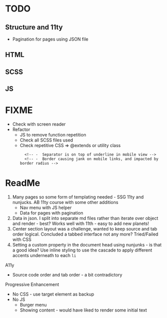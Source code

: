 # TODO

## Structure and 11ty

-  Pagination for pages using JSON file
   <!-- - From front matter -->
   <!-- - Create planet collection -->

## HTML

<!-- -  Try refactoring button list to dl/dt/dd -->

## SCSS

   <!-- -  Add psudeo element after source -->
   <!-- -  Make nav bottom border span entire screen width -->
   <!-- -  Buttons at multiple viewports -->
   <!-- -  Work on navigation layout -->
   <!-- -  Adjust breakpoints to avoid wrapping in tablets? -->
   <!-- -  Text wrapping on bottom flex -->
   <!-- -  How to have link accent pick up custom property -->
   <!-- -  Add in some transition smoothing -->

## JS

<!-- -  Add comments to focusable/Burger menu, and check in compiled -->
   <!-- -  Deal with additional images -->
   <!-- -  Sort structure and order in JS files -->
 <!-- -  Expanded menu content, size positioning -->
 <!-- -  Alignment of icon -->
 <!-- Inits -->
 <!-- -  Set all hidden text with JS - content and sources -->
 <!-- -  Show first item in each array and add active class to button -->
 <!-- -  Change link to a role of button? -->

# FIXME

<!-- -  Body is now larger than 100vh - change geology to relative and adjust? -->

<!-- -  Source looks bad if JS fails -->
<!-- -  CSS show last .content if previous:not(target) -->

-  Check with screen reader
-  Refactor
   -  JS to remove function repetition
   -  Check all SCSS files used
   -  Check repetitive CSS => @extends or utility class
      <!-- -  Double check style in head - is this the best place? Or Lower?? -->
            <!-- -  Separator is on top of underline in mobile view -->
            <!-- -  Border causing jank on mobile links, and impacted by border radius -->

# ReadMe

1. Many pages so some form of templating needed - SSG 11ty and nunjucks. AB 11ty course with some other additions
   -  Nav menu with JS helper
   -  Data for pages with pagination
2. Data in json. I split into separate md files rather than iterate over object and render - best? Works well with 11th - easy to add new planets!
3. Center section layout was a challenge, wanted to keep source and tab order logical. Concluded a tabbed interface not any more? Tried/Failed with CSS
4. Setting a custom property in the document head using nunjunks - is that a good idea? Use inline styling to use the cascade to apply different accents underneath to each `li`

A11y

-  Source code order and tab order - a bit contradictory

Progressive Enhancement

-  No CSS - use target element as backup
-  No JS
   -  Burger menu
   -  Showing content - would have liked to render some initial text
